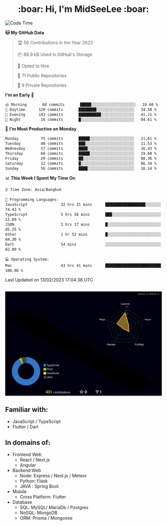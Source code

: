 <h1 align="center"> :boar: Hi, I'm MidSeeLee :boar:</h1>
 
<!--START_SECTION:waka-->
![Code Time](http://img.shields.io/badge/Code%20Time-268%20hrs%2034%20mins-blue)

**🐱 My GitHub Data** 

> 🏆 56 Contributions in the Year 2023
 > 
> 📦 68.9 kB Used in GitHub's Storage 
 > 
> 💼 Opted to Hire
 > 
> 📜 71 Public Repositories 
 > 
> 🔑 9 Private Repositories  
 > 
**I'm an Early 🐤** 

```text
🌞 Morning       68 commits       █████░░░░░░░░░░░░░░░░░░░░   19.60 % 
🌆 Daytime      120 commits       ████████░░░░░░░░░░░░░░░░░   34.58 % 
🌃 Evening      143 commits       ██████████░░░░░░░░░░░░░░░   41.21 % 
🌙 Night         16 commits       █░░░░░░░░░░░░░░░░░░░░░░░░   04.61 % 

```
📅 **I'm Most Productive on Monday** 

```text
Monday          75 commits       █████░░░░░░░░░░░░░░░░░░░░   21.61 % 
Tuesday         40 commits       ███░░░░░░░░░░░░░░░░░░░░░░   11.53 % 
Wednesday       57 commits       ████░░░░░░░░░░░░░░░░░░░░░   16.43 % 
Thursday        68 commits       █████░░░░░░░░░░░░░░░░░░░░   19.60 % 
Friday          29 commits       ██░░░░░░░░░░░░░░░░░░░░░░░   08.36 % 
Saturday        22 commits       █░░░░░░░░░░░░░░░░░░░░░░░░   06.34 % 
Sunday          56 commits       ████░░░░░░░░░░░░░░░░░░░░░   16.14 % 

```


📊 **This Week I Spent My Time On** 

```text
⌚︎ Time Zone: Asia/Bangkok

💬 Programming Languages: 
JavaScript               32 hrs 31 mins      ██████████████████░░░░░░░   74.42 % 
TypeScript               5 hrs 58 mins       ███░░░░░░░░░░░░░░░░░░░░░░   13.69 % 
JSON                     2 hrs 17 mins       █░░░░░░░░░░░░░░░░░░░░░░░░   05.25 % 
Other                    1 hr 52 mins        █░░░░░░░░░░░░░░░░░░░░░░░░   04.30 % 
Dart                     54 mins             ░░░░░░░░░░░░░░░░░░░░░░░░░   02.09 % 

💻 Operating System: 
Mac                      43 hrs 41 mins      █████████████████████████   100.00 % 

```


 Last Updated on 13/02/2023 17:04:38 UTC
<!--END_SECTION:waka-->

##

![](./profile-3d-contrib/profile-night-rainbow.svg)

## Familiar with:
- JavaScript / TypeScript
- Flutter / Dart

## In domains of:
- Frontend Web
  - React / Next.js
  - Angular
- Backend Web
  - Node: Express / Nest.js / Meteor
  - Python: Flask
  - JAVA : Spring Boot
- Mobile
  - Cross Platform: Flutter
- Database
  - SQL: MySQL/ MariaDb / Postgres
  - NoSQL: MongoDB
  - ORM: Prisma / Mongoose
